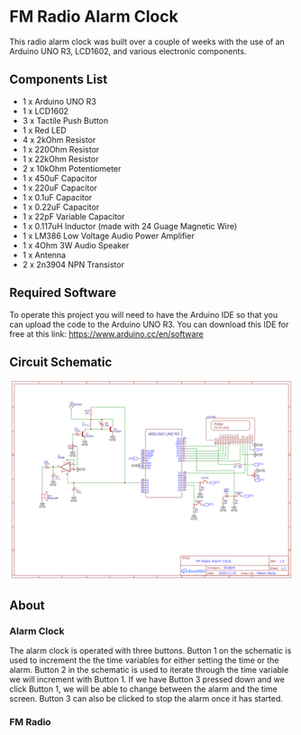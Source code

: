 # FM Radio Alarm Clock 
This radio alarm clock was built over a couple of weeks with the use of an Arduino UNO R3, LCD1602, and various electronic components. 

## Components List
* 1 x Arduino UNO R3
* 1 x LCD1602
* 3 x Tactile Push Button
* 1 x Red LED
* 4 x 2kOhm Resistor
* 1 x 220Ohm Resistor
* 1 x 22kOhm Resistor
* 2 x 10kOhm Potentiometer
* 1 x 450uF Capacitor
* 1 x 220uF Capacitor
* 1 x 0.1uF Capacitor
* 1 x 0.22uF Capacitor
* 1 x 22pF Variable Capacitor
* 1 x 0.117uH Inductor (made with 24 Guage Magnetic Wire)
* 1 x LM386 Low Voltage Audio Power Amplifier
* 1 x 4Ohm 3W Audio Speaker
* 1 x Antenna
* 2 x 2n3904 NPN Transistor

## Required Software
To operate this project you will need to have the Arduino IDE so that you can upload the code to the Arduino UNO R3.
You can download this IDE for free at this link: https://www.arduino.cc/en/software

## Circuit Schematic
![FMradio_alarmclock_schematic showcase](Screenshots/FMradio_alarmclock_schematic.png)

## About
### Alarm Clock
The alarm clock is operated with three buttons. Button 1 on the schematic is used to increment the the time variables for either setting the
time or the alarm. Button 2 in the schematic is used to iterate through the time variable we will increment with Button 1. If we have Button 3 
pressed down and we click Button 1, we will be able to change between the alarm and the time screen. Button 3 can also be clicked to stop the alarm
once it has started. 

### FM Radio




